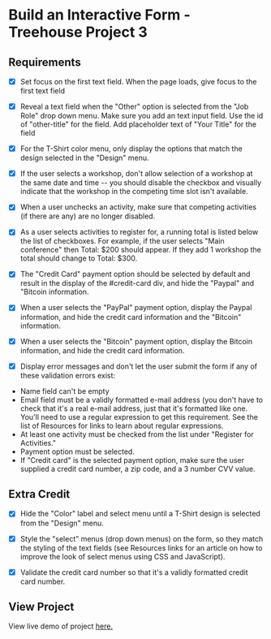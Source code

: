 # Build an Interactive Form - Treehouse Project 3

## Requirements

- [x] Set focus on the first text field. When the page loads, give focus to the first text field

- [x] Reveal a text field when the "Other" option is selected from the "Job Role" drop down menu. Make sure you add an text input field. Use the id of "other-title" for the field. Add placeholder text of "Your Title" for the field

- [x] For the T-Shirt color menu, only display the options that match the design selected in the "Design" menu.

- [x] If the user selects a workshop, don't allow selection of a workshop at the same date and time -- you should disable the checkbox and visually indicate that the workshop in the competing time slot isn't available.

- [x] When a user unchecks an activity, make sure that competing activities (if there are any) are no longer disabled.

- [x] As a user selects activities to register for, a running total is listed below the list of checkboxes. For example, if the user selects "Main conference" then Total: $200 should appear. If they add 1 workshop the total should change to Total: $300.

- [x] The "Credit Card" payment option should be selected by default and result in the display of the #credit-card div, and hide the "Paypal" and "Bitcoin information.

- [x] When a user selects the "PayPal" payment option, display the Paypal information, and hide the credit card information and the "Bitcoin" information.

- [x] When a user selects the "Bitcoin" payment option, display the Bitcoin information, and hide the credit card information.

- [x] Display error messages and don't let the user submit the form if any of these validation errors exist:

- Name field can't be empty
- Email field must be a validly formatted e-mail address (you don't have to check that it's a real e-mail address, just that it's formatted like one. You'll need to use a regular expression to get this requirement. See the list of Resources for links to learn about regular expressions.
- At least one activity must be checked from the list under "Register for Activities."
- Payment option must be selected.
- If "Credit card" is the selected payment option, make sure the user supplied a credit card number, a zip code, and a 3 number CVV value.

## Extra Credit

- [x] Hide the "Color" label and select menu until a T-Shirt design is selected from the "Design" menu.

- [x] Style the "select" menus (drop down menus) on the form, so they match the styling of the text fields (see Resources links for an article on how to improve the look of select menus using CSS and JavaScript).

- [x] Validate the credit card number so that it's a validly formatted credit card number.

## View Project

View live demo of project [here.](https://jrdukes.github.io/interactive-form-v2/)
